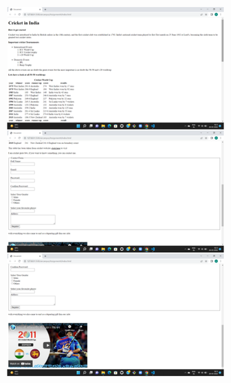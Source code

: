 <img src="cricket1.png" alt="cricket1">
<img src="cricket2.png" alt="cricket2">
<img src="cricket3.png" alt="cricket3">